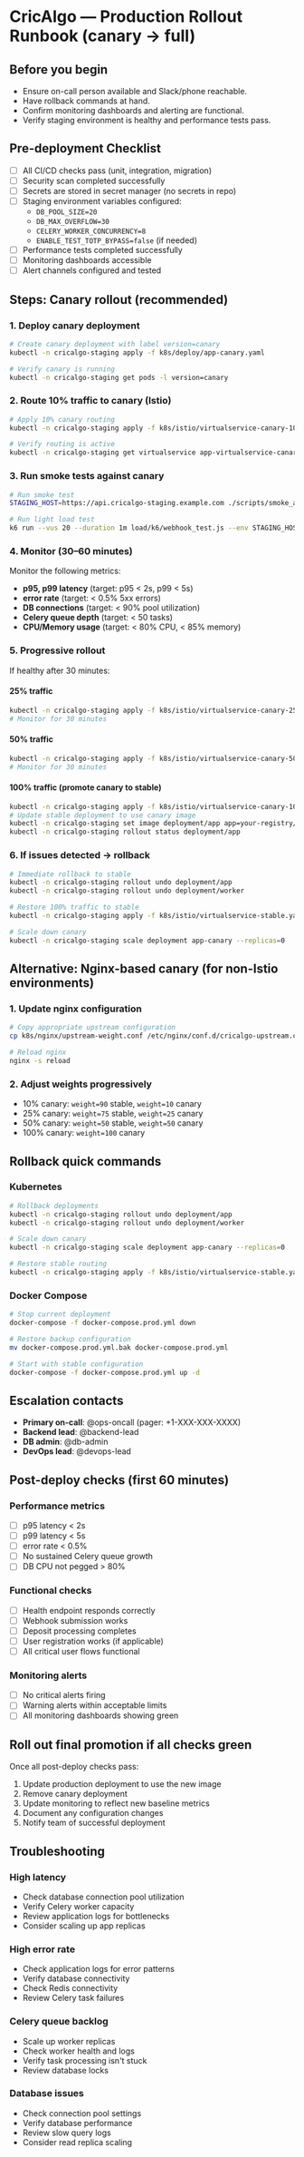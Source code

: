 # CricAlgo — Production Rollout Runbook (canary → full)

## Before you begin
- Ensure on-call person available and Slack/phone reachable.
- Have rollback commands at hand.
- Confirm monitoring dashboards and alerting are functional.
- Verify staging environment is healthy and performance tests pass.

## Pre-deployment Checklist
- [ ] All CI/CD checks pass (unit, integration, migration)
- [ ] Security scan completed successfully
- [ ] Secrets are stored in secret manager (no secrets in repo)
- [ ] Staging environment variables configured:
  - `DB_POOL_SIZE=20`
  - `DB_MAX_OVERFLOW=30`
  - `CELERY_WORKER_CONCURRENCY=8`
  - `ENABLE_TEST_TOTP_BYPASS=false` (if needed)
- [ ] Performance tests completed successfully
- [ ] Monitoring dashboards accessible
- [ ] Alert channels configured and tested

## Steps: Canary rollout (recommended)

### 1. Deploy canary deployment
```bash
# Create canary deployment with label version=canary
kubectl -n cricalgo-staging apply -f k8s/deploy/app-canary.yaml

# Verify canary is running
kubectl -n cricalgo-staging get pods -l version=canary
```

### 2. Route 10% traffic to canary (Istio)
```bash
# Apply 10% canary routing
kubectl -n cricalgo-staging apply -f k8s/istio/virtualservice-canary-10.yaml

# Verify routing is active
kubectl -n cricalgo-staging get virtualservice app-virtualservice-canary-10
```

### 3. Run smoke tests against canary
```bash
# Run smoke test
STAGING_HOST=https://api.cricalgo-staging.example.com ./scripts/smoke_and_checks.sh

# Run light load test
k6 run --vus 20 --duration 1m load/k6/webhook_test.js --env STAGING_HOST=https://api.cricalgo-staging.example.com
```

### 4. Monitor (30–60 minutes)
Monitor the following metrics:
- **p95, p99 latency** (target: p95 < 2s, p99 < 5s)
- **error rate** (target: < 0.5% 5xx errors)
- **DB connections** (target: < 90% pool utilization)
- **Celery queue depth** (target: < 50 tasks)
- **CPU/Memory usage** (target: < 80% CPU, < 85% memory)

### 5. Progressive rollout
If healthy after 30 minutes:

#### 25% traffic
```bash
kubectl -n cricalgo-staging apply -f k8s/istio/virtualservice-canary-25.yaml
# Monitor for 30 minutes
```

#### 50% traffic
```bash
kubectl -n cricalgo-staging apply -f k8s/istio/virtualservice-canary-50.yaml
# Monitor for 30 minutes
```

#### 100% traffic (promote canary to stable)
```bash
kubectl -n cricalgo-staging apply -f k8s/istio/virtualservice-canary-100.yaml
# Update stable deployment to use canary image
kubectl -n cricalgo-staging set image deployment/app app=your-registry/cricalgo:vX.Y.Z
kubectl -n cricalgo-staging rollout status deployment/app
```

### 6. If issues detected → rollback
```bash
# Immediate rollback to stable
kubectl -n cricalgo-staging rollout undo deployment/app
kubectl -n cricalgo-staging rollout undo deployment/worker

# Restore 100% traffic to stable
kubectl -n cricalgo-staging apply -f k8s/istio/virtualservice-stable.yaml

# Scale down canary
kubectl -n cricalgo-staging scale deployment app-canary --replicas=0
```

## Alternative: Nginx-based canary (for non-Istio environments)

### 1. Update nginx configuration
```bash
# Copy appropriate upstream configuration
cp k8s/nginx/upstream-weight.conf /etc/nginx/conf.d/cricalgo-upstream.conf

# Reload nginx
nginx -s reload
```

### 2. Adjust weights progressively
- 10% canary: `weight=90` stable, `weight=10` canary
- 25% canary: `weight=75` stable, `weight=25` canary
- 50% canary: `weight=50` stable, `weight=50` canary
- 100% canary: `weight=100` canary

## Rollback quick commands

### Kubernetes
```bash
# Rollback deployments
kubectl -n cricalgo-staging rollout undo deployment/app
kubectl -n cricalgo-staging rollout undo deployment/worker

# Scale down canary
kubectl -n cricalgo-staging scale deployment app-canary --replicas=0

# Restore stable routing
kubectl -n cricalgo-staging apply -f k8s/istio/virtualservice-stable.yaml
```

### Docker Compose
```bash
# Stop current deployment
docker-compose -f docker-compose.prod.yml down

# Restore backup configuration
mv docker-compose.prod.yml.bak docker-compose.prod.yml

# Start with stable configuration
docker-compose -f docker-compose.prod.yml up -d
```

## Escalation contacts
- **Primary on-call**: @ops-oncall (pager: +1-XXX-XXX-XXXX)
- **Backend lead**: @backend-lead
- **DB admin**: @db-admin
- **DevOps lead**: @devops-lead

## Post-deploy checks (first 60 minutes)

### Performance metrics
- [ ] p95 latency < 2s
- [ ] p99 latency < 5s
- [ ] error rate < 0.5%
- [ ] No sustained Celery queue growth
- [ ] DB CPU not pegged > 80%

### Functional checks
- [ ] Health endpoint responds correctly
- [ ] Webhook submission works
- [ ] Deposit processing completes
- [ ] User registration works (if applicable)
- [ ] All critical user flows functional

### Monitoring alerts
- [ ] No critical alerts firing
- [ ] Warning alerts within acceptable limits
- [ ] All monitoring dashboards showing green

## Roll out final promotion if all checks green

Once all post-deploy checks pass:
1. Update production deployment to use the new image
2. Remove canary deployment
3. Update monitoring to reflect new baseline metrics
4. Document any configuration changes
5. Notify team of successful deployment

## Troubleshooting

### High latency
- Check database connection pool utilization
- Verify Celery worker capacity
- Review application logs for bottlenecks
- Consider scaling up app replicas

### High error rate
- Check application logs for error patterns
- Verify database connectivity
- Check Redis connectivity
- Review Celery task failures

### Celery queue backlog
- Scale up worker replicas
- Check worker health and logs
- Verify task processing isn't stuck
- Review database locks

### Database issues
- Check connection pool settings
- Verify database performance
- Review slow query logs
- Consider read replica scaling
